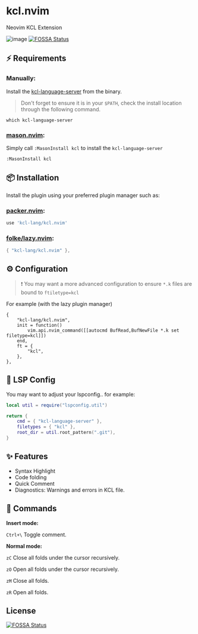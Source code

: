 # kcl.nvim

Neovim KCL Extension

![image](https://github.com/kcl-lang/kcl.nvim/assets/462087/c5bcb1db-87a1-4ddb-ae7d-558f122a08e3)
[![FOSSA Status](https://app.fossa.com/api/projects/git%2Bgithub.com%2Fkcl-lang%2Fkcl.nvim.svg?type=shield)](https://app.fossa.com/projects/git%2Bgithub.com%2Fkcl-lang%2Fkcl.nvim?ref=badge_shield)

## ⚡️ Requirements

### Manually:

Install the [kcl-language-server](https://kcl-lang.io/docs/user_docs/getting-started/install) from the binary.

> Don't forget to ensure it is in your `$PATH`, check the install location through the following command.

```shell
which kcl-language-server
```

### [mason.nvim](https://github.com/williamboman/mason.nvim):

Simply call `:MasonInstall kcl` to install the `kcl-language-server`

```
:MasonInstall kcl
```

## 📦 Installation

Install the plugin using your preferred plugin manager such as:


### [packer.nvim](https://github.com/wbthomason/packer.nvim):

```lua
use 'kcl-lang/kcl.nvim'
```

### [folke/lazy.nvim](https://github.com/folke/lazy.nvim):

```lua
{ "kcl-lang/kcl.nvim" },
```

## ⚙️ Configuration

> ❗️ You may want a more advanced configuration to ensure `*.k` files are bound to `ftiletype=kcl`

For example (with the lazy plugin manager)
```
{
	"kcl-lang/kcl.nvim",
	init = function()
		vim.api.nvim_command([[autocmd BufRead,BufNewFile *.k set filetype=kcl]])
	end,
	ft = {
		"kcl",
	},
},
```

## 🚀 LSP Config

You may want to adjust your lspconfig.. for example:

```lua
local util = require("lspconfig.util")

return {
	cmd = { "kcl-language-server" },
	filetypes = { "kcl" },
	root_dir = util.root_pattern(".git"),
}
```

## ✨ Features

+ Syntax Highlight
+ Code folding
+ Quick Comment
+ Diagnostics: Warnings and errors in KCL file.

## 🍭 Commands

**Insert mode:**

``Ctrl+\``  Toggle comment.

**Normal mode:**

```zC```  Close all folds under the cursor recursively. 

```zO```  Open all folds under the cursor recursively. 

```zM```  Close all folds.

```zR```   Open all folds. 

## License

[![FOSSA Status](https://app.fossa.com/api/projects/git%2Bgithub.com%2Fkcl-lang%2Fkcl.nvim.svg?type=large)](https://app.fossa.com/projects/git%2Bgithub.com%2Fkcl-lang%2Fkcl.nvim?ref=badge_large)
